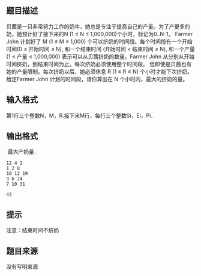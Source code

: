 


## 题目描述
贝茜是一只非常努力工作的奶牛，她总是专注于提高自己的产量。为了产更多的奶，她预计好了接下来的N (1 ≤ N ≤ 1,000,000)个小时，标记为0..N-1。 Farmer John 计划好了 M (1 ≤ M ≤ 1,000) 个可以挤奶的时间段。每个时间段有一个开始时间(0 ≤ 开始时间 ≤ N), 和一个结束时间 (开始时间 < 结束时间 ≤ N), 和一个产量 (1 ≤ 产量 ≤ 1,000,000) 表示可以从贝茜挤奶的数量。Farmer John 从分别从开始时间挤奶，到结束时间为止。每次挤奶必须使用整个时间段。 但即使是贝茜也有她的产量限制。每次挤奶以后，她必须休息 R (1 ≤ R ≤ N) 个小时才能下次挤奶。给定Farmer John 计划的时间段，请你算出在 N 个小时内，最大的挤奶的量。 
## 输入格式
第1行三个整数N，M，R.接下来M行，每行三个整数Si，Ei，Pi．
## 输出格式
 最大产奶量．

```input1
12 4 2
1 2 8
10 12 19
3 6 24
7 10 31

```
```output1
43
```

## 提示
注意：结束时间不挤奶
## 题目来源
没有写明来源


